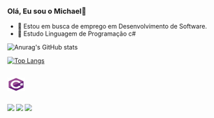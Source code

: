### Olá, Eu sou o Michael👋


- 🔭 Estou em busca de emprego em Desenvolvimento de Software.
- 🌱 Estudo Linguagem de Programação c#

![Anurag's GitHub stats](https://github-readme-stats.vercel.app/api?Maycomalves=anuraghazra&show_icons=true&theme=dark)


[![Top Langs](https://github-readme-stats.vercel.app/api/top-langs/?username=Maycomalves&hide_progress=true)](https://github.com/anuraghazra/github-readme-stats)


<div style="display: inline_block"><br>
  <img align="center" alt="Rafa-Csharp" height="30" width="40" src="https://raw.githubusercontent.com/devicons/devicon/master/icons/csharp/csharp-original.svg">
</div>

##

<div> 

  <a href="https://instagram.com/_maycomalves?igshid=YmMyMTA2M2Y=" target="_blank"><img src="https://img.shields.io/badge/-Instagram-%23E4405F?style=for-the-badge&logo=instagram&logoColor=white" target="_blank"></a>
  <a href = "mailto:maycom061809@gmail.com"><img src="https://img.shields.io/badge/-Gmail-%23333?style=for-the-badge&logo=gmail&logoColor=white" target="_blank"></a>
  <a href="https://www.linkedin.com/in/michael-alves-920535256" target="_blank"><img src="https://img.shields.io/badge/-LinkedIn-%230077B5?style=for-the-badge&logo=linkedin&logoColor=white" target="_blank"></a> 
  
</div>

